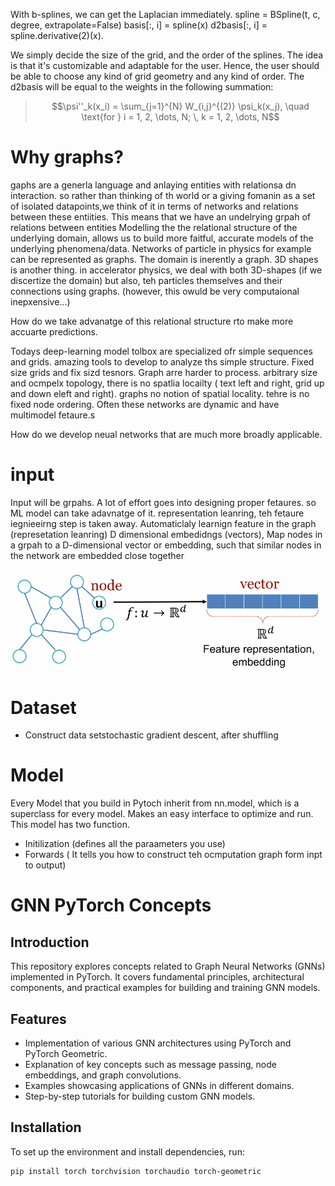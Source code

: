 With b-splines, we can get the Laplacian immediately. 
spline = BSpline(t, c, degree, extrapolate=False)
basis[:, i] = spline(x)
d2basis[:, i] = spline.derivative(2)(x). 

We simply decide the size of the grid, and the order of the splines. 
The idea is that it's customizable and adaptable for the user. Hence, the user should be able to choose any kind of grid geometry and any kind of order.
The d2basis will be equal to the weights in the following summation:
> ```math
> \psi''_k(x_i) = \sum_{j=1}^{N} W_{i,j}^{(2)} \psi_k(x_j), \quad \text{for } i = 1, 2, \dots, N; \, k = 1, 2, \dots, N
> ```

# Why graphs?
gaphs are a generla language and anlaying entities with relationsa dn interaction. so rather than thinking of th world or a giving fomanin as a set of isolated datapoints,we think of it in terms of networks and relations between these entiities.
This means that we have an undelrying grpah of relations between entities
Modelling the the relational structure of the underlying domain, allows us to build more faitful, accurate models of the underlying phenomena/data.
Networks of particle in physics for example can be represented as graphs. 
The domain is inerently a graph. 
3D shapes is another thing. 
in accelerator physics, we deal with both 3D-shapes (if we discertize the domain) but also, teh particles themselves and their connections using graphs. (however, this owuld be very computaional inepxensive...)

How do we take advanatge of this relational structure rto make more accuarte predictions.

Todays deep-learning model tolbox are specialized ofr simple sequences and grids. amazing tools to develop to analyze ths simple structure. 
Fixed size grids and fix sizd tesnors. 
Graph  arre harder to process. arbitrary size and ocmpelx topology, there is no spatlia locailty ( text left and right, grid up and down eleft and right). graphs no notion of spatial locality. tehre is no fixed node ordering. Often these networks are dynamic and have multimodel fetaure.s 

How do we develop neual networks that are much more broadly applicable.

# input 
Input will be grpahs. 
A lot of effort goes into designing proper fetaures. so ML model can take adavnatge of it. 
representation leanring, teh fetaure iegnieeirng step is taken away. Automaticlaly learnign feature in the graph (represetation leanring) 
D dimensional embedidngs (vectors), 
Map nodes in a grpah to a D-dimensional vector or embedding, such that similar nodes in the network are embedded close together

![easier](Figures/representation.PNG)


# Dataset 
- Construct data setstochastic gradient descent, after shuffling
# Model
Every Model that you build in Pytoch inherit from nn.model, which is a superclass for every model. 
Makes an easy interface to optimize and run. 
This model has two function. 
- Initilization (defines all the paraameters you use)
- Forwards ( It tells you how to construct teh ocmputation graph form inpt to output)



# GNN PyTorch Concepts

## Introduction
This repository explores concepts related to Graph Neural Networks (GNNs) implemented in PyTorch. It covers fundamental principles, architectural components, and practical examples for building and training GNN models.



## Features
- Implementation of various GNN architectures using PyTorch and PyTorch Geometric.
- Explanation of key concepts such as message passing, node embeddings, and graph convolutions.
- Examples showcasing applications of GNNs in different domains.
- Step-by-step tutorials for building custom GNN models.

## Installation
To set up the environment and install dependencies, run:

```bash
pip install torch torchvision torchaudio torch-geometric
